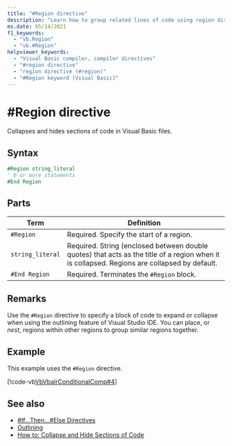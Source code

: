 ```yaml
---
title: "#Region directive"
description: "Learn how to group related lines of code using region directives in Visual Basic."
ms.date: 05/14/2021
f1_keywords:
  - "vb.Region"
  - "vb.#Region"
helpviewer_keywords:
  - "Visual Basic compiler, compiler directives"
  - "#region directive"
  - "region directive (#region)"
  - "#Region keyword [Visual Basic]"
---
```

# #Region directive

Collapses and hides sections of code in Visual Basic files.

## Syntax

```vb
#Region string_literal
' 0 or more statements
#End Region
```

## Parts

|Term|Definition|
|---|---|
|`#Region`|Required. Specify the start of a region.|
|`string_literal`|Required. String (enclosed between double quotes) that acts as the title of a region when it is collapsed. Regions are collapsed by default.|
|`#End Region`|Required. Terminates the `#Region` block.|

## Remarks

Use the `#Region` directive to specify a block of code to expand or collapse when using the outlining feature of Visual Studio IDE. You can place, or *nest*, regions within other regions to group similar regions together.

## Example

This example uses the `#Region` directive.

[!code-vb[VbVbalrConditionalComp#4](~/samples/snippets/visualbasic/VS_Snippets_VBCSharp/VbVbalrConditionalComp/VB/Class1.vb#4)]

## See also

- [#If...Then...#Else Directives](if-then-else-directives.md)
- [Outlining](/visualstudio/ide/outlining)
- [How to: Collapse and Hide Sections of Code](../../programming-guide/program-structure/how-to-collapse-and-hide-sections-of-code.md)
